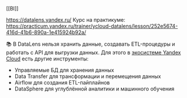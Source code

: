[[BI]]

https://datalens.yandex.ru/
Курс на практикуме:
https://practicum.yandex.ru/trainer/ycloud-datalens/lesson/252e5674-416d-41b6-890a-1e415924b92a/

📚 В DataLens нельзя хранить данные, создавать ETL-процедуры и работать с API для выгрузки данных. Для этого в [экосистеме Yandex Cloud](https://cloud.yandex.ru/services#data-platform) есть другие инструменты:

-   Управляемые БД для хранения данных
-   Data Transfer для трансформации и перемещения данных
-   Airflow для создания ETL-пайплайнов
-   DataSphere для углублённой аналитики и машинного обучения